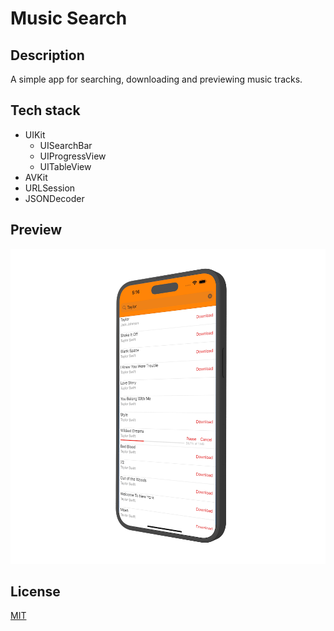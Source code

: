 # Music Search

## Description

A simple app for searching, downloading and previewing music tracks.

## Tech stack

- UIKit
    - UISearchBar
    - UIProgressView
    - UITableView
- AVKit
- URLSession
- JSONDecoder

## Preview

<p align="center">
    <img src="media/music-search.png", width="900">
</p>

## License

[MIT](LICENSE)